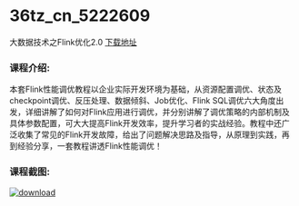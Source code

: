 # 36tz_cn_5222609
大数据技术之Flink优化2.0
[下载地址](http://www.36tz.cn/article/5222609 "下载地址")
### 课程介绍:
本套Flink性能调优教程以企业实际开发环境为基础，从资源配置调优、状态及checkpoint调优、反压处理、数据倾斜、Job优化、Flink SQL调优六大角度出发，详细讲解了如何对Flink应用进行调优，并分别讲解了调优策略的内部机制及具体参数配置，可大大提高Flink开发效率，提升学习者的实战经验。教程中还广泛收集了常见的Flink开发故障，给出了问题解决思路及指导，从原理到实践，再到经验分享，一套教程讲透Flink性能调优！

### 课程截图:
[![download](http://36tz.cn/muke_img/2022_01_2-60.png "下载地址")](http://www.36tz.cn "下载地址")
